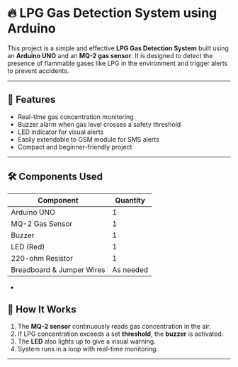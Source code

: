 # 🔥 LPG Gas Detection System using Arduino

This project is a simple and effective **LPG Gas Detection System** built using an **Arduino UNO** and an **MQ-2 gas sensor**. It is designed to detect the presence of flammable gases like LPG in the environment and trigger alerts to prevent accidents.

---

## 🚀 Features

- Real-time gas concentration monitoring
- Buzzer alarm when gas level crosses a safety threshold
- LED indicator for visual alerts
- Easily extendable to GSM module for SMS alerts
- Compact and beginner-friendly project

---

## 🛠️ Components Used

| Component         | Quantity |
|------------------|----------|
| Arduino UNO      | 1        |
| MQ-2 Gas Sensor  | 1        |
| Buzzer           | 1        |
| LED (Red)        | 1        |
| 220-ohm Resistor | 1        |
| Breadboard & Jumper Wires | As needed |

-
## 📄 How It Works

1. The **MQ-2 sensor** continuously reads gas concentration in the air.
2. If LPG concentration exceeds a set **threshold**, the **buzzer** is activated.
3. The **LED** also lights up to give a visual warning.
4. System runs in a loop with real-time monitoring.

---
